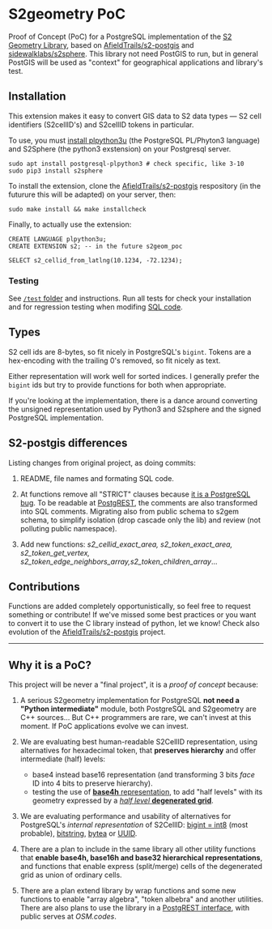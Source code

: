 # S2geometry PoC

Proof of Concept (PoC) for a PostgreSQL implementation of the [S2 Geometry Library](http://S2geometry.io), based on [AfieldTrails/s2-postgis](https://github.com/AfieldTrails/s2-postgis) and [sidewalklabs/s2sphere](https://github.com/sidewalklabs/s2sphere). This library not need PostGIS to run, but in general PostGIS will be used as "context" for geographical applications and library's test.
<!-- S2 cell encoding using the python s2sphere library-->

## Installation

This extension makes it easy to convert GIS data to S2 data types &mdash; S2 cell identifiers (S2cellID's) and S2cellID tokens in particular.

To use, you must [install plpython3u](https://www.enterprisedb.com/edb-docs/d/edb-postgres-advanced-server/installation-getting-started/installation-guide/9.6/EDB_Postgres_Advanced_Server_Installation_Guide.1.60.html) (the PostgreSQL PL/Phyton3 language) and S2Sphere (the python3 exstension) on your Postgresql server.

```
sudo apt install postgresql-plpython3 # check specific, like 3-10
sudo pip3 install s2sphere
```

To install the extension, clone the [AfieldTrails/s2-postgis](https://github.com/AfieldTrails/s2-postgis) respository (in the futurure this will be adapted) on your server, then:

```
sudo make install && make installcheck
```

Finally, to actually use the extension:

```
CREATE LANGUAGE plpython3u;
CREATE EXTENSION s2; -- in the future s2geom_poc

SELECT s2_cellid_from_latlng(10.1234, -72.1234);
```

### Testing ###
See [`/test` folder](/test/) and instructions. Run all tests for check your installation and for regression testing when modifing [SQL code](s2geom-main.sql).

## Types

S2 cell ids are 8-bytes, so fit nicely in PostgreSQL's `bigint`. Tokens are a hex-encoding with the trailing 0's removed, so fit nicely as text.

Either representation will work well for sorted indices. I generally prefer the `bigint` ids but try to provide functions for both when appropriate.

If you're looking at the implementation, there is a dance around converting the unsigned representation used by Python3 and S2sphere and the signed PostgreSQL implementation.

## S2-postgis differences
Listing changes from original project, as doing commits:

1. README, file names and formating SQL code.

2. At functions remove all "STRICT" clauses because [it is a PostgreSQL bug](https://github.com/PostgREST/postgrest/issues/1294). To be readable at [PostgREST](https://postgrest.org), the comments are also transformed into SQL comments. Migrating also from public schema to s2gem schema, to simplify isolation (drop cascade only the lib) and review (not polluting public namespace).

3. Add new functions: *s2_cellid_exact_area, s2_token_exact_area, s2_token_get_vertex, s2_token_edge_neighbors_array,s2_token_children_array*...

## Contributions

Functions are added completely opportunistically, so feel free to request something or contribute! If we've missed some best practices or you want to convert it to use the C library instead of python, let we know! Check also evolution of the [AfieldTrails/s2-postgis](https://github.com/AfieldTrails/s2-postgis) project.

----

## Why it is a PoC?

This project will be never a "final project", it is a *proof of concept* because:

1. A serious S2geometry implementation for PostgreSQL **not need a "Python intermediate"** module, both PostgreSQL and S2geometry are C++ sources... But C++ programmers are rare, we can't invest at this moment. If PoC applications evolve we can invest.

2. We are evaluating best human-readable S2CellID representation, using alternatives for hexadecimal token, that **preserves hierarchy** and offer intermediate (half) levels:

    *   base4 instead base16 representation (and transforming 3 bits *face* ID into 4 bits to preserve hierarchy).
    *   testing the use of [**base4h** representation](http://osm.codes/_foundations/art1.pdf), to add "half levels" with its geometry expressed by a [*half level* **degenerated grid**](http://osm.codes/_foundations/art3.pdf).

3. We are evaluating performance and usability of alternatives for PostgreSQL's *internal representation* of S2CellID: [bigint = int8](https://www.postgresql.org/docs/current/datatype-numeric.html#DATATYPE-INT) (most probable), [bitstring](https://www.postgresql.org/docs/current/datatype-bit.html), [bytea](https://www.postgresql.org/docs/current/datatype-binary.html) or [UUID](https://www.postgresql.org/docs/12/datatype-uuid.html).

4. There are a plan to include in the same library all other utility functions that **enable base4h,  base16h and base32 hierarchical representations**,   and functions that enable express (split/merge) cells of the degenerated grid as union of ordinary cells.

5. There are a plan extend library  by wrap functions and some new functions to enable "array algebra", "token albebra"  and another utilities. There are also plans to use the library in a [PostgREST interface](https://postgrest.org), with public serves at *OSM.codes*.

